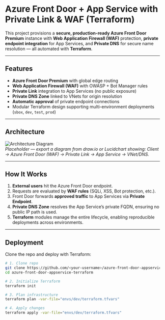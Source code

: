 
#  Azure Front Door + App Service with Private Link & WAF (Terraform)

This project provisions a **secure, production-ready Azure Front Door Premium** instance with **Web Application Firewall (WAF)** protection, **private endpoint integration** for App Services, and **Private DNS** for secure name resolution — all automated with **Terraform**.

---

##  Features
- **Azure Front Door Premium** with global edge routing
- **Web Application Firewall (WAF)** with OWASP + Bot Manager rules
- **Private Link** integration to App Services (no public exposure)
- **Private DNS Zone** linked to VNets for origin resolution
- **Automatic approval** of private endpoint connections
- Modular Terraform design supporting multi-environment deployments (`sbox`, `dev`, `test`, `prod`)

---

##  Architecture

![Architecture Diagram](./diagrams/afd-appservice-architecture.png)  
*Placeholder — export a diagram from draw.io or Lucidchart showing: Client → Azure Front Door (WAF) → Private Link → App Service → VNet/DNS.*

---

##  How It Works
1. **External users** hit the Azure Front Door endpoint.  
2. Requests are evaluated by **WAF rules** (SQLi, XSS, Bot protection, etc.).  
3. Front Door forwards **approved traffic** to App Services via **Private Endpoint**.  
4. **Private DNS Zone** resolves the App Service’s private FQDN, ensuring no public IP path is used.  
5. **Terraform** modules manage the entire lifecycle, enabling reproducible deployments across environments.  

---

##  Deployment

Clone the repo and deploy with Terraform:

```bash
# 1. Clone repo
git clone https://github.com/<your-username>/azure-front-door-appservice-terraform.git
cd azure-front-door-appservice-terraform

# 2. Initialize Terraform
terraform init

# 3. Plan infrastructure
terraform plan -var-file="envs/dev/terraform.tfvars"

# 4. Apply changes
terraform apply -var-file="envs/dev/terraform.tfvars"
